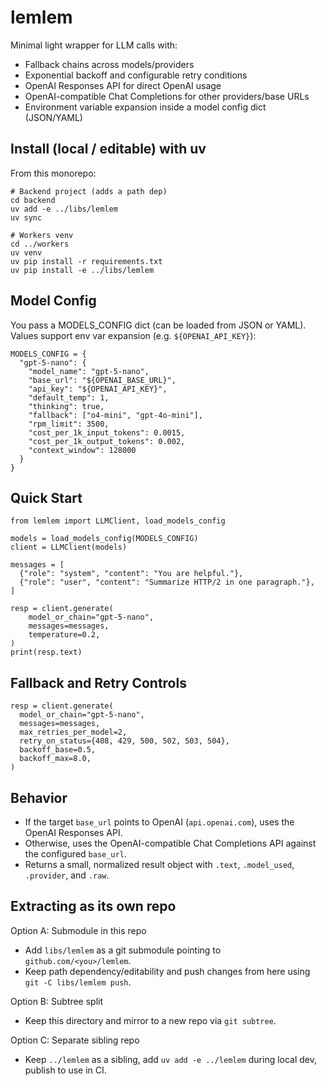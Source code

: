 lemlem
======

Minimal light wrapper for LLM calls with:
- Fallback chains across models/providers
- Exponential backoff and configurable retry conditions
- OpenAI Responses API for direct OpenAI usage
- OpenAI-compatible Chat Completions for other providers/base URLs
- Environment variable expansion inside a model config dict (JSON/YAML)

Install (local / editable) with uv
----------------------------------

From this monorepo:

```
# Backend project (adds a path dep)
cd backend
uv add -e ../libs/lemlem
uv sync

# Workers venv
cd ../workers
uv venv
uv pip install -r requirements.txt
uv pip install -e ../libs/lemlem
```

Model Config
------------

You pass a MODELS_CONFIG dict (can be loaded from JSON or YAML). Values support env var expansion (e.g. `${OPENAI_API_KEY}`):

```
MODELS_CONFIG = {
  "gpt-5-nano": {
    "model_name": "gpt-5-nano",
    "base_url": "${OPENAI_BASE_URL}",
    "api_key": "${OPENAI_API_KEY}",
    "default_temp": 1,
    "thinking": true,
    "fallback": ["o4-mini", "gpt-4o-mini"],
    "rpm_limit": 3500,
    "cost_per_1k_input_tokens": 0.0015,
    "cost_per_1k_output_tokens": 0.002,
    "context_window": 128000
  }
}
```

Quick Start
-----------

```
from lemlem import LLMClient, load_models_config

models = load_models_config(MODELS_CONFIG)
client = LLMClient(models)

messages = [
  {"role": "system", "content": "You are helpful."},
  {"role": "user", "content": "Summarize HTTP/2 in one paragraph."},
]

resp = client.generate(
    model_or_chain="gpt-5-nano",
    messages=messages,
    temperature=0.2,
)
print(resp.text)
```

Fallback and Retry Controls
---------------------------

```
resp = client.generate(
  model_or_chain="gpt-5-nano",
  messages=messages,
  max_retries_per_model=2,
  retry_on_status={408, 429, 500, 502, 503, 504},
  backoff_base=0.5,
  backoff_max=8.0,
)
```

Behavior
--------
- If the target `base_url` points to OpenAI (`api.openai.com`), uses the OpenAI Responses API.
- Otherwise, uses the OpenAI-compatible Chat Completions API against the configured `base_url`.
- Returns a small, normalized result object with `.text`, `.model_used`, `.provider`, and `.raw`.

Extracting as its own repo
--------------------------

Option A: Submodule in this repo
- Add `libs/lemlem` as a git submodule pointing to `github.com/<you>/lemlem`.
- Keep path dependency/editability and push changes from here using `git -C libs/lemlem push`.

Option B: Subtree split
- Keep this directory and mirror to a new repo via `git subtree`.

Option C: Separate sibling repo
- Keep `../lemlem` as a sibling, add `uv add -e ../lemlem` during local dev, publish to use in CI.

